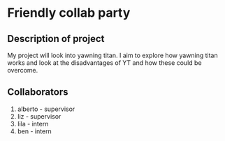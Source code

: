 # Friendly collab party
## Description of project
My project will look into yawning titan. I aim to explore how yawning titan works and look at the disadvantages of YT and how these could be overcome.

## Collaborators
1. alberto - supervisor
2. liz - supervisor
3. lila - intern
4. ben - intern
